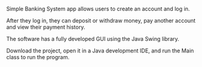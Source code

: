 Simple Banking System app allows users to create an account and log in.

After they log in, they can deposit or withdraw money, pay another account and view their payment history.

The software has a fully developed GUI using the Java Swing library.

Download the project, open it in a Java development IDE, and run the Main class to run the program.
